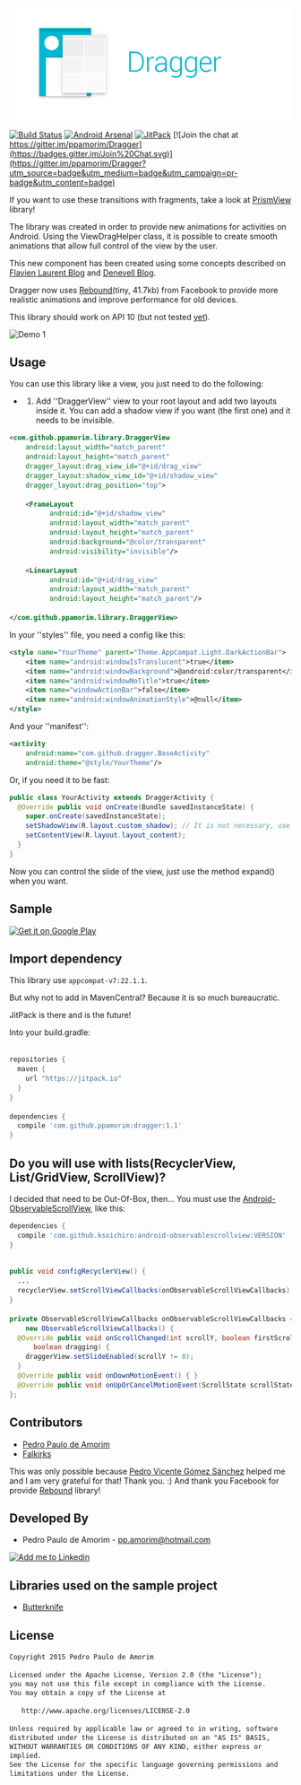 ﻿![Logo 1][10]

[![Build Status](https://api.travis-ci.org/ppamorim/Dragger.svg?branch=master)](https://travis-ci.org/ppamorim/Dragger)
[![Android Arsenal](https://img.shields.io/badge/Android%20Arsenal-Dragger-brightgreen.svg?style=flat)](https://android-arsenal.com/details/1/1673)
[![JitPack](https://img.shields.io/github/release/ppamorim/Dragger.svg?label=JitPack%20Maven)](https://jitpack.io/#ppamorim/Dragger)
[![Join the chat at https://gitter.im/ppamorim/Dragger](https://badges.gitter.im/Join%20Chat.svg)](https://gitter.im/ppamorim/Dragger?utm_source=badge&utm_medium=badge&utm_campaign=pr-badge&utm_content=badge)

If you want to use these transitions with fragments, take a look at [PrismView][123456789] library!

The library was created in order to provide new animations for activities on Android.
Using the ViewDragHelper class, it is possible to create smooth animations that allow full control of the view by the user.

This new component has been created using some concepts described on [Flavien Laurent Blog][1] and [Denevell Blog][2].

Dragger now uses [Rebound][14](tiny, 41.7kb) from Facebook to provide more realistic animations and improve performance for old devices.

This library should work on API 10 (but not tested [yet][1337]).

![Demo 1][11]

Usage
-----

You can use this library like a view, you just need to do the following:

* 1. Add ''DraggerView'' view to your root layout and add two layouts inside it.
You can add a shadow view if you want (the first one) and it needs to be invisible.

```xml
<com.github.ppamorim.library.DraggerView
    android:layout_width="match_parent"
    android:layout_height="match_parent"
    dragger_layout:drag_view_id="@+id/drag_view"
    dragger_layout:shadow_view_id="@+id/shadow_view"
    dragger_layout:drag_position="top">

    <FrameLayout
          android:id="@+id/shadow_view"
          android:layout_width="match_parent"
          android:layout_height="match_parent"
          android:background="@color/transparent"
          android:visibility="invisible"/>

    <LinearLayout
          android:id="@+id/drag_view"
          android:layout_width="match_parent"
          android:layout_height="match_parent"/>

</com.github.ppamorim.library.DraggerView>
```

In your ''styles'' file, you need a config like this:

```xml
<style name="YourTheme" parent="Theme.AppCompat.Light.DarkActionBar">
    <item name="android:windowIsTranslucent">true</item>
    <item name="android:windowBackground">@android:color/transparent</item>
    <item name="android:windowNoTitle">true</item>
    <item name="windowActionBar">false</item>
    <item name="android:windowAnimationStyle">@null</item>
</style>
```

And your ''manifest'':

```xml
<activity
    android:name="com.github.dragger.BaseActivity"
    android:theme="@style/YourTheme"/>
```

Or, if you need it to be fast:

```java
public class YourActivity extends DraggerActivity {
  @Override public void onCreate(Bundle savedInstanceState) {
    super.onCreate(savedInstanceState);
    setShadowView(R.layout.custom_shadow); // It is not necessary, use if you want.
    setContentView(R.layout.layout_content);
  }
}
```

Now you can control the slide of the view, just use the method expand() when you want.

Sample
------

<a href="https://play.google.com/store/apps/details?id=com.github.dragger">
  <img alt="Get it on Google Play"
       src="https://developer.android.com/images/brand/en_generic_rgb_wo_60.png" />
</a>

Import dependency
--------------------------------

This library use `appcompat-v7:22.1.1`.

But why not to add in MavenCentral?
Because it is so much bureaucratic.

JitPack is there and is the future!

Into your build.gradle:

```groovy

repositories {
  maven {
    url "https://jitpack.io"
  }
}

dependencies {
  compile 'com.github.ppamorim:dragger:1.1'
}
```


Do you will use with lists(RecyclerView, List/GridView, ScrollView)?
--------------------------------------------------------------------

I decided that need to be Out-Of-Box, then...
You must use the [Android-ObservableScrollView][13], like this:

```groovy
dependencies {
  compile 'com.github.ksoichiro:android-observablescrollview:VERSION'
}
```

```java

public void configRecyclerView() {
  ...
  recyclerView.setScrollViewCallbacks(onObservableScrollViewCallbacks);
}

private ObservableScrollViewCallbacks onObservableScrollViewCallbacks =
    new ObservableScrollViewCallbacks() {
  @Override public void onScrollChanged(int scrollY, boolean firstScroll,
      boolean dragging) {
    draggerView.setSlideEnabled(scrollY != 0);
  }
  @Override public void onDownMotionEvent() { }
  @Override public void onUpOrCancelMotionEvent(ScrollState scrollState) { }
};
```

Contributors
------------

* [Pedro Paulo de Amorim][3]
* [Falkirks][12]

This was only possible because [Pedro Vicente Gómez Sánchez][4] helped me and I am very grateful for that! Thank you. :)
And thank you Facebook for provide [Rebound][14] library!

Developed By
------------

* Pedro Paulo de Amorim - <pp.amorim@hotmail.com>

<a href="https://www.linkedin.com/profile/view?id=185411359">
  <img alt="Add me to Linkedin" src="http://imageshack.us/a/img41/7877/smallld.png" />
</a>

Libraries used on the sample project
------------------------------------

* [Butterknife][5]

License
-------

    Copyright 2015 Pedro Paulo de Amorim

    Licensed under the Apache License, Version 2.0 (the "License");
    you may not use this file except in compliance with the License.
    You may obtain a copy of the License at

       http://www.apache.org/licenses/LICENSE-2.0

    Unless required by applicable law or agreed to in writing, software
    distributed under the License is distributed on an "AS IS" BASIS,
    WITHOUT WARRANTIES OR CONDITIONS OF ANY KIND, either express or implied.
    See the License for the specific language governing permissions and
    limitations under the License.

[1]: http://flavienlaurent.com/blog/2013/08/28/each-navigation-drawer-hides-a-viewdraghelper/
[2]: http://blog.denevell.org/android-viewdraghelper-example-tutorial.html
[3]: https://github.com/ppamorim/
[4]: https://github.com/pedrovgs/
[5]: https://github.com/JakeWharton/butterknife
[6]: https://github.com/JakeWharton/NineOldAndroids/
[7]: https://github.com/square/picasso
[10]: ./art/dragger_new.png
[11]: https://github.com/ppamorim/Dragger/blob/master/art/app_sample_uncompressed.gif?raw=true
[12]: https://github.com/Falkirks
[13]: https://github.com/ksoichiro/Android-ObservableScrollView
[14]: https://github.com/facebook/rebound
[1337]: https://www.youtube.com/watch?v=eQyjP2O1S40
[123456789]: https://github.com/ppamorim/PrismView
